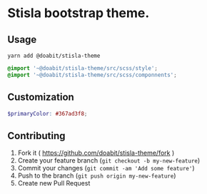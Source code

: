# Stisla bootstrap theme.

## Usage

```shell
yarn add @doabit/stisla-theme
```

```scss
@import '~@doabit/stisla-theme/src/scss/style';
@import '~@doabit/stisla-theme/src/scss/componnents';
```

## Customization

```scss
$primaryColor: #367ad3f8;
```

## Contributing

1. Fork it ( https://github.com/doabit/stisla-theme/fork )
2. Create your feature branch (`git checkout -b my-new-feature`)
3. Commit your changes (`git commit -am 'Add some feature'`)
4. Push to the branch (`git push origin my-new-feature`)
5. Create new Pull Request
